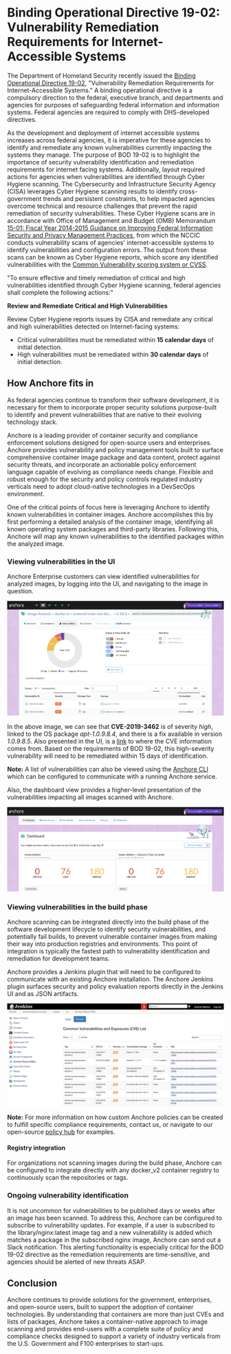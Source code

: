 # Binding Operational Directive 19-02: Vulnerability Remediation Requirements for Internet-Accessible Systems

The Department of Homeland Security recently issued the [Binding Operational Directive 19-02](https://cyber.dhs.gov/bod/19-02/#when-do-the-15-and-30-day-clocks-start-for-remediation), "Vulnerability Remediation Requirements for Internet-Accessible Systems." A binding operational directive is a compulsory direction to the federal, executive branch, and departments and agencies for purposes of safeguarding federal information and information systems. Federal agencies are required to comply with DHS-developed directives. 

As the development and deployment of internet accessible systems increases across federal agencies, it is imperative for these agencies to identify and remediate any known vulnerabilities currently impacting the systems they manage. The purpose of BOD 19-02 is to highlight the importance of security vulnerability identification and remediation requirements for internet facing systems. Additionally, layout required actions for agencies when vulnerabilities are identified through Cyber Hygiene scanning. The Cybersecurity and Infrastructure Security Agency (CISA) leverages Cyber Hygiene scanning results to identify cross-government trends and persistent constraints, to help impacted agencies overcome technical and resource challenges that prevent the rapid remediation of security vulnerabilities. These Cyber Hygiene scans are in accordance with Office of Management and Budget (OMB) Memorandum [15-01: Fiscal Year 2014-2015 Guidance on Improving Federal Information Security and Privacy Management Practices](https://www.whitehouse.gov/sites/whitehouse.gov/files/omb/memoranda/2015/m-15-01.pdf), from which the NCCIC conducts vulnerability scans of agencies' internet-accessible systems to identify vulnerabilities and configuration errors. The output from these scans can be known as Cyber Hygiene reports, which score any identified vulnerabilities with the [Common Vulnerability scoring system or CVSS](https://www.first.org/cvss/).

"To ensure effective and timely remediation of critical and high vulnerabilities identified through Cyber Hygiene scanning, federal agencies shall complete the following actions:"

**Review and Remediate Critical and High Vulnerabilities**

Review Cyber Hygiene reports issues by CISA and remediate any critical and high vulnerabilities detected on Internet-facing systems:

- Critical vulnerabilities must be remediated within **15 calendar days** of initial detection.
- High vulnerabilities must be remediated within **30 calendar days** of initial detection.

## How Anchore fits in

As federal agencies continue to transform their software development, it is necessary for them to incorporate proper security solutions purpose-built to identify and prevent vulnerabilities that are native to their evolving technology stack.

Anchore is a leading provider of container security and compliance enforcement solutions designed for open-source users and enterprises. Anchore provides vulnerability and policy management tools built to surface comprehensive container image package and data content, protect against security threats, and incorporate an actionable policy enforcement language capable of evolving as compliance needs change. Flexible and robust enough for the security and policy controls regulated industry verticals need to adopt cloud-native technologies in a DevSecOps environment. 

One of the critical points of focus here is leveraging Anchore to identify known vulnerabilities in container images. Anchore accomplishes this by first performing a detailed analysis of the container image, identifying all known operating system packages and third-party libraries. Following this, Anchore will map any known vulnerabilities to the identified packages within the analyzed image. 

### Viewing vulnerabilities in the UI

Anchore Enterprise customers can view identified vulnerabilities for analyzed images, by logging into the UI, and navigating to the image in question. 

![anchore-image](images/anchore-enterprise-image.png)

In the above image, we can see that **CVE-2019-3462** is of severity *high*, linked to the OS package *apt-1.0.9.8.4*, and there is a fix available in version *1.0.9.8.5*. Also presented in the UI, is a [link](https://security-tracker.debian.org/tracker/CVE-2019-3462) to where the CVE information comes from. Based on the requirements of BOD 19-02, this high-severity vulnerability will need to be remediated within 15 days of identification. 

**Note:** A list of vulnerabilities can also be viewed using the [Anchore CLI](https://github.com/anchore/anchore-cli) which can be configured to communicate with a running Anchore service.

Also, the dashboard view provides a higher-level presentation of the vulnerabilities impacting all images scanned with Anchore.

![anchore-dashboard](images/anchore-enterprise-dashboard.png)

### Viewing vulnerabilities in the build phase

Anchore scanning can be integrated directly into the build phase of the software development lifecycle to identify security vulnerabilities, and potentially fail builds, to prevent vulnerable container images from making their way into production registries and environments. This point of integration is typically the fastest path to vulnerability identification and remediation for development teams. 

Anchore provides a Jenkins plugin that will need to be configured to communicate with an existing Anchore installation. The Anchore Jenkins plugin surfaces security and policy evaluation reports directly in the Jenkins UI and as JSON artifacts. 

![jenkins-ui](images/anchore-jenkins.png)

**Note:** For more information on how custom Anchore policies can be created to fulfill specific compliance requirements, contact us, or navigate to our open-source [policy hub](https://github.com/anchore/hub) for examples. 

#### Registry integration

For organizations not scanning images during the build phase, Anchore can be configured to integrate directly with any docker_v2 container registry to continuously scan the repositories or tags.  

### Ongoing vulnerability identification

It is not uncommon for vulnerabilities to be published days or weeks after an image has been scanned. To address this, Anchore can be configured to subscribe to vulnerability updates. For example, if a user is subscribed to the library/nginx:latest image tag and a new vulnerability is added which matches a package in the subscribed nginx image, Anchore can send out a Slack notification. This alerting functionality is especially critical for the BOD 19-02 directive as the remediation requirements are time-sensitive, and agencies should be alerted of new threats ASAP.

## Conclusion

Anchore continues to provide solutions for the government, enterprises, and open-source users, built to support the adoption of container technologies. By understanding that containers are more than just CVEs and lists of packages, Anchore takes a container-native approach to image scanning and provides end-users with a complete suite of policy and compliance checks designed to support a variety of industry verticals from the U.S. Government and F100 enterprises to start-ups. 